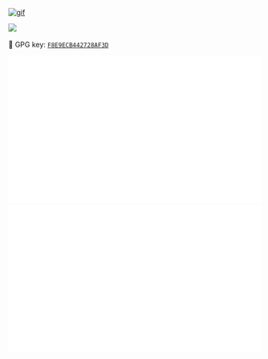 <!--### Hi there 👋-->
<!--![Alt Text](https://media.tenor.com/LYftKBBe2csAAAAi/earth-planet.gif)-->
<p align="left">
  <a href="https://acai.gg">
    <img src="https://media4.giphy.com/media/SP2O2JBW2VojK/giphy.gif?cid=ecf05e47i4kur13c02lqciqwheoi0uazn7xs2866l6rg0hhg&rid=giphy.gif&ct=s" alt="gif" height=128 width=142/>
  </a>
</p>


![](https://komarev.com/ghpvc/?username=Clouke&color=ff69b4)

:key: GPG key: [`F8E9ECB442728AF3D`](https://github.com/Clouke.gpg)

![](https://github.com/Clouke/github-stats/blob/master/generated/overview.svg)
![](https://github.com/Clouke/github-stats/blob/master/generated/languages.svg)
